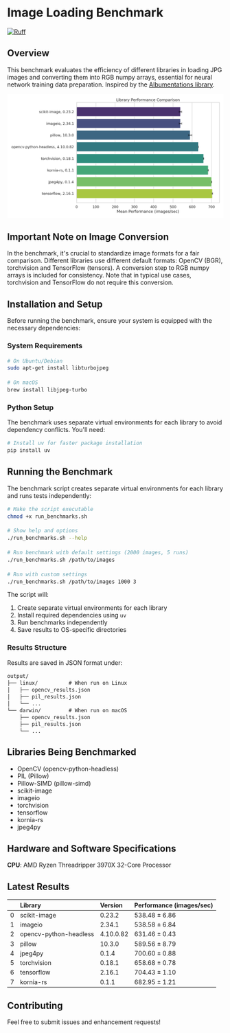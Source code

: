 # Image Loading Benchmark

[![Ruff](https://img.shields.io/endpoint?url=https://raw.githubusercontent.com/astral-sh/ruff/main/assets/badge/v2.json)](https://github.com/astral-sh/ruff)

## Overview

This benchmark evaluates the efficiency of different libraries in loading JPG images
and converting them into RGB numpy arrays, essential for neural network training
data preparation. Inspired by the [Albumentations library](
https://github.com/albumentations-team/albumentations/).

![Benchmark-2024-06-05](images/2024-06-05.png)

## Important Note on Image Conversion

In the benchmark, it's crucial to standardize image formats for a fair comparison.
Different libraries use different default formats: OpenCV (BGR), torchvision and
TensorFlow (tensors). A conversion step to RGB numpy arrays is included for
consistency. Note that in typical use cases, torchvision and TensorFlow do not
require this conversion.

## Installation and Setup

Before running the benchmark, ensure your system is equipped with the necessary
dependencies:

### System Requirements

```bash
# On Ubuntu/Debian
sudo apt-get install libturbojpeg

# On macOS
brew install libjpeg-turbo
```

### Python Setup

The benchmark uses separate virtual environments for each library to avoid
dependency conflicts. You'll need:

```bash
# Install uv for faster package installation
pip install uv
```

## Running the Benchmark

The benchmark script creates separate virtual environments for each library and
runs tests independently:

```bash
# Make the script executable
chmod +x run_benchmarks.sh

# Show help and options
./run_benchmarks.sh --help

# Run benchmark with default settings (2000 images, 5 runs)
./run_benchmarks.sh /path/to/images

# Run with custom settings
./run_benchmarks.sh /path/to/images 1000 3
```

The script will:

1. Create separate virtual environments for each library
2. Install required dependencies using `uv`
3. Run benchmarks independently
4. Save results to OS-specific directories

### Results Structure

Results are saved in JSON format under:

```text
output/
├── linux/          # When run on Linux
│   ├── opencv_results.json
│   ├── pil_results.json
│   └── ...
└── darwin/         # When run on macOS
    ├── opencv_results.json
    ├── pil_results.json
    └── ...
```

## Libraries Being Benchmarked

- OpenCV (opencv-python-headless)
- PIL (Pillow)
- Pillow-SIMD (pillow-simd)
- scikit-image
- imageio
- torchvision
- tensorflow
- kornia-rs
- jpeg4py

## Hardware and Software Specifications

**CPU**: AMD Ryzen Threadripper 3970X 32-Core Processor

## Latest Results

|    | Library                | Version   | Performance (images/sec)   |
|---:|:-----------------------|:----------|:---------------------------|
|  0 | scikit-image          | 0.23.2    | 538.48 ± 6.86             |
|  1 | imageio               | 2.34.1    | 538.58 ± 6.84             |
|  2 | opencv-python-headless| 4.10.0.82 | 631.46 ± 0.43             |
|  3 | pillow                | 10.3.0    | 589.56 ± 8.79             |
|  4 | jpeg4py               | 0.1.4     | 700.60 ± 0.88             |
|  5 | torchvision           | 0.18.1    | 658.68 ± 0.78             |
|  6 | tensorflow            | 2.16.1    | 704.43 ± 1.10             |
|  7 | kornia-rs             | 0.1.1     | 682.95 ± 1.21             |

## Contributing

Feel free to submit issues and enhancement requests!
